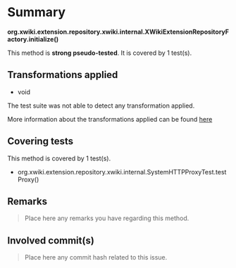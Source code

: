 # Summary
**org.xwiki.extension.repository.xwiki.internal.XWikiExtensionRepositoryFactory.initialize()**

This method is **strong pseudo-tested**.
It is covered by 1 test(s). 


## Transformations applied

- void


The test suite was not able to detect any transformation applied.

More information about the transformations applied can be found [here](https://github.com/STAMP-project/pitest-descartes)

## Covering tests
This method is covered by 1 test(s).
* org.xwiki.extension.repository.xwiki.internal.SystemHTTPProxyTest.testProxy()


## Remarks
> Place here any remarks you have regarding this method.

## Involved commit(s)

> Place here any commit hash related to this issue.

